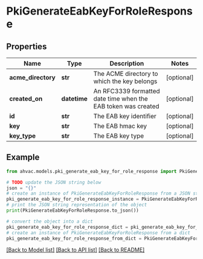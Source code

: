 # PkiGenerateEabKeyForRoleResponse


## Properties

Name | Type | Description | Notes
------------ | ------------- | ------------- | -------------
**acme_directory** | **str** | The ACME directory to which the key belongs | [optional] 
**created_on** | **datetime** | An RFC3339 formatted date time when the EAB token was created | [optional] 
**id** | **str** | The EAB key identifier | [optional] 
**key** | **str** | The EAB hmac key | [optional] 
**key_type** | **str** | The EAB key type | [optional] 

## Example

```python
from ahvac.models.pki_generate_eab_key_for_role_response import PkiGenerateEabKeyForRoleResponse

# TODO update the JSON string below
json = "{}"
# create an instance of PkiGenerateEabKeyForRoleResponse from a JSON string
pki_generate_eab_key_for_role_response_instance = PkiGenerateEabKeyForRoleResponse.from_json(json)
# print the JSON string representation of the object
print(PkiGenerateEabKeyForRoleResponse.to_json())

# convert the object into a dict
pki_generate_eab_key_for_role_response_dict = pki_generate_eab_key_for_role_response_instance.to_dict()
# create an instance of PkiGenerateEabKeyForRoleResponse from a dict
pki_generate_eab_key_for_role_response_from_dict = PkiGenerateEabKeyForRoleResponse.from_dict(pki_generate_eab_key_for_role_response_dict)
```
[[Back to Model list]](../README.md#documentation-for-models) [[Back to API list]](../README.md#documentation-for-api-endpoints) [[Back to README]](../README.md)


